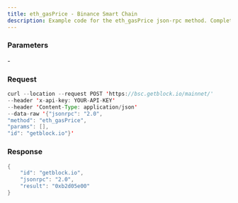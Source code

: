 ```yaml
---
title: eth_gasPrice - Binance Smart Chain
description: Example code for the eth_gasPrice json-rpc method. Сomplete guide on how to use eth_gasPrice json-rpc in GetBlock.io Web3 documentation.
---
```


### Parameters


\-

### Request

``` java
curl --location --request POST 'https://bsc.getblock.io/mainnet/' 
--header 'x-api-key: YOUR-API-KEY' 
--header 'Content-Type: application/json' 
--data-raw '{"jsonrpc": "2.0",
"method": "eth_gasPrice",
"params": [],
"id": "getblock.io"}'
```

###  Response

``` java
{
    "id": "getblock.io",
    "jsonrpc": "2.0",
    "result": "0xb2d05e00"
}
```

